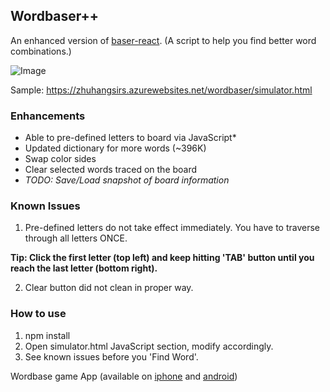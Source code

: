 ## Wordbaser++

An enhanced version of [baser-react](https://github.com/blainesch/baser-react). (A script to help you find better word combinations.)

![Image](https://i.imgur.com/38aMCmN.png)

Sample: https://zhuhangsirs.azurewebsites.net/wordbaser/simulator.html

### Enhancements
- Able to pre-defined letters to board via JavaScript*
- Updated dictionary for more words (~396K)
- Swap color sides
- Clear selected words traced on the board
- *TODO: Save/Load snapshot of board information*

### Known Issues
1. Pre-defined letters do not take effect immediately. You have to traverse through all letters ONCE. 

**Tip: Click the first letter (top left) and keep hitting 'TAB' button until you reach the last letter (bottom right).**

2. Clear button did not clean in proper way.

### How to use
1. npm install
2. Open simulator.html JavaScript section, modify accordingly.
3. See known issues before you 'Find Word'.

Wordbase game App (available on
[iphone](https://itunes.apple.com/us/app/wordbase/id777638764?mt=8) and
[android](https://play.google.com/store/apps/details?id=com.wordbaseapp&hl=en))
